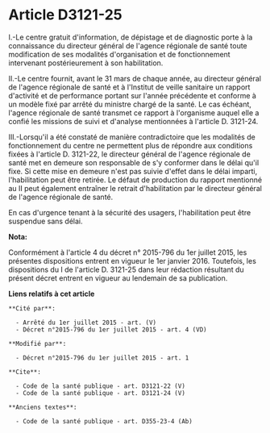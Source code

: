 # Article D3121-25

I.-Le centre gratuit d'information, de dépistage et de diagnostic porte à la connaissance du directeur général de l'agence
régionale de santé toute modification de ses modalités d'organisation et de fonctionnement intervenant postérieurement à son
habilitation. 

II.-Le centre fournit, avant le 31 mars de chaque année, au directeur général de l'agence régionale de santé et à l'Institut
de veille sanitaire un rapport d'activité et de performance portant sur l'année précédente et conforme à un modèle fixé par
arrêté du ministre chargé de la santé. Le cas échéant, l'agence régionale de santé transmet ce rapport à l'organisme auquel
elle a confié les missions de suivi et d'analyse mentionnées à l'article D. 3121-24. 

III.-Lorsqu'il a été constaté de manière contradictoire que les modalités de fonctionnement du centre ne permettent plus de
répondre aux conditions fixées à l'article D. 3121-22, le directeur général de l'agence régionale de santé met en demeure son
responsable de s'y conformer dans le délai qu'il fixe. Si cette mise en demeure n'est pas suivie d'effet dans le délai
imparti, l'habilitation peut être retirée. Le défaut de production du rapport mentionné au II peut également entraîner le
retrait d'habilitation par le directeur général de l'agence régionale de santé. 

En cas d'urgence tenant à la sécurité des usagers, l'habilitation peut être suspendue sans délai.

**Nota:**

Conformément à l'article 4 du décret n° 2015-796 du 1er juillet 2015, les présentes dispositions entrent en vigueur le 1er
janvier 2016. Toutefois, les dispositions du I de l'article D. 3121-25 dans leur rédaction résultant du présent décret
entrent en vigueur au lendemain de sa publication.

**Liens relatifs à cet article**

	**Cité par**:

	  - Arrêté du 1er juillet 2015 - art. (V)
	  - Décret n°2015-796 du 1er juillet 2015 - art. 4 (VD)

	**Modifié par**:

	  - Décret n°2015-796 du 1er juillet 2015 - art. 1

	**Cite**:

	  - Code de la santé publique - art. D3121-22 (V)
	  - Code de la santé publique - art. D3121-24 (V)

	**Anciens textes**:

	  - Code de la santé publique - art. D355-23-4 (Ab)
